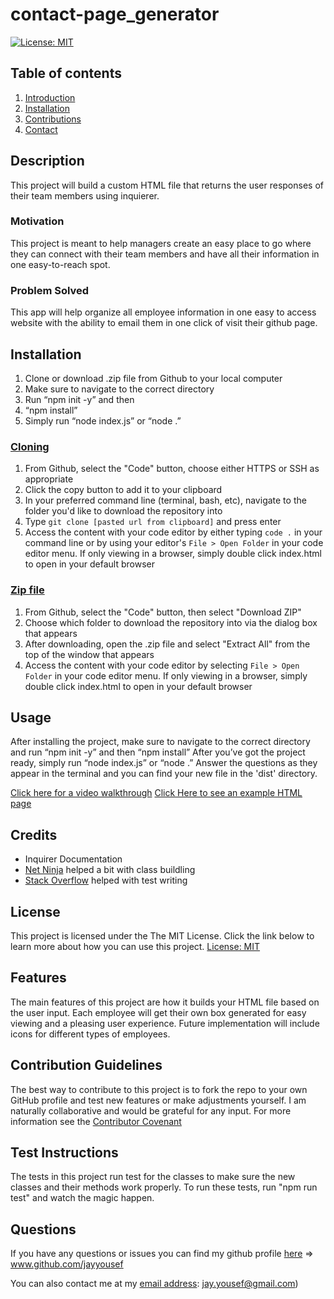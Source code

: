 # contact-page_generator
[![License: MIT](https://img.shields.io/badge/License-MIT-yellow.svg)](https://opensource.org/licenses/MIT)

## Table of contents
1. [Introduction](#introduction)
2. [Installation](#installation)
3. [Contributions](#contributions)
4. [Contact](#contact)

## Description <a name="introduction"></a>
This project will build a custom HTML file that returns the user responses of their team members using inquierer.

### Motivation
This project is meant to help managers create an easy place to go where they can connect with their team members and have all their information in one easy-to-reach spot.

### Problem Solved
This app will help organize all employee information in one easy to access website with the ability to email them in one click of visit their github page.
	
## Installation <a name="installation"></a>
1.  Clone or download .zip file from Github to your local computer
2.  Make sure to navigate to the correct directory
3.  Run “npm init -y” and then 
4.  “npm install” 
5.  Simply run “node index.js” or “node .”

### <ins>Cloning</ins>
1. From Github, select the "Code" button, choose either HTTPS or SSH as appropriate
2. Click the copy button to add it to your clipboard
3. In your preferred command line (terminal, bash, etc), navigate to the folder you'd like to download the repository into
4. Type `git clone [pasted url from clipboard]` and press enter
5. Access the content with your code editor by either typing `code .` in your command line or by using your editor's `File > Open Folder` in your code editor menu. If only viewing in a browser, simply double click index.html to open in your default browser


### <ins>Zip file</ins>
1. From Github, select the "Code" button, then select "Download ZIP"
2. Choose which folder to download the repository into via the dialog box that appears
3. After downloading, open the .zip file and select "Extract All" from the top of the window that appears
4. Access the content with your code editor by selecting `File > Open Folder` in your code editor menu. If only viewing in a browser, simply double click index.html to open in your default browser

## Usage
After installing the project, make sure to navigate to the correct directory and run “npm init -y” and then “npm install” After you’ve got the project ready, simply run “node index.js” or “node .” Answer the questions as they appear in the terminal and you can find your new file in the 'dist' directory.

[Click here for a video walkthrough](https://youtu.be/H7L9zCEHKfw)
[Click Here to see an example HTML page](./example-team.html)

## Credits
* Inquirer Documentation
* [Net Ninja](https://youtu.be/Ug4ChzopcE4) helped a bit with class buildling
* [Stack Overflow](https://stackoverflow.com/questions/49862039/how-to-write-unit-tests-for-inquirer-js) helped with test writing

## License 
This project is licensed under the The MIT License. Click the link below to learn more about how you can use this project.
[License: MIT](https://opensource.org/licenses/MIT)

## Features 
The main features of this project are how it builds your HTML file based on the user input. Each employee will get their own box generated for easy viewing and a pleasing user experience. Future implementation will include icons for different types of employees.

## Contribution Guidelines <a name="contributions"></a>
The best way to contribute to this project is to fork the repo to your own GitHub profile and test new features or make adjustments yourself. I am naturally collaborative and would be grateful for any input.
For more information see the [Contributor Covenant](https://www.contributor-covenant.org/)

## Test Instructions
The tests in this project run test for the classes to make sure the new classes and their methods work properly. To run these tests, run "npm run test" and watch the magic happen.

## Questions <a name="contact"></a>
If you have any questions or issues you can find my github profile [here](www.github.com/jayyousef) => www.github.com/jayyousef

You can also contact me at my [email address](mailto:jay.yousef@gmail.com): jay.yousef@gmail.com)